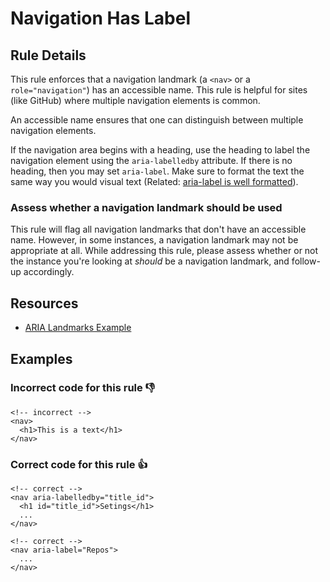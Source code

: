 # Navigation Has Label

## Rule Details

This rule enforces that a navigation landmark (a `<nav>` or a `role="navigation"`) has an accessible name. This rule is helpful for sites (like GitHub) where multiple navigation elements is common.

An accessible name ensures that one can distinguish between multiple navigation elements.

If the navigation area begins with a heading, use the heading to label the navigation element using the `aria-labelledby` attribute. If there is no heading, then you may set `aria-label`. Make sure to format the text the same way you would visual text (Related: [aria-label is well formatted](./aria-label-is-well-formatted.md)).

### Assess whether a navigation landmark should be used

This rule will flag all navigation landmarks that don't have an accessible name. However, in some instances, a navigation landmark may not be appropriate at all. While addressing this rule, please assess whether or not the instance you're looking at _should_ be a navigation landmark, and follow-up accordingly.

## Resources

- [ARIA Landmarks Example](https://www.w3.org/WAI/ARIA/apg/example-index/landmarks/index.html)

## Examples
### **Incorrect** code for this rule 👎

```erb
<!-- incorrect -->
<nav>
  <h1>This is a text</h1>
</nav>
```

### **Correct** code for this rule  👍

```erb
<!-- correct -->
<nav aria-labelledby="title_id">
  <h1 id="title_id">Setings</h1>
  ...
</nav>
```

```erb
<!-- correct -->
<nav aria-label="Repos">
  ...
</nav>
```
